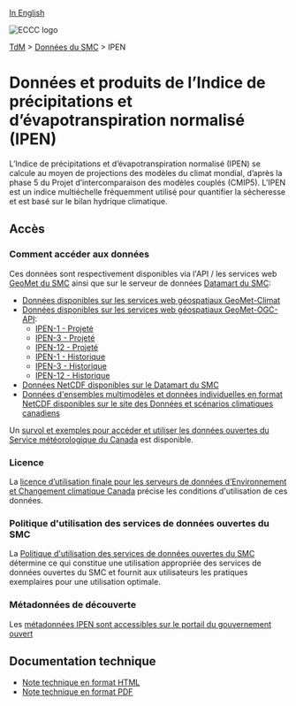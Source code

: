 [In English](readme_spei_en.md)

![ECCC logo](../../img_eccc-logo.png)

[TdM](../../readme_fr.md) > [Données du SMC](../readme_fr.md) > IPEN

# Données et produits de l’Indice de précipitations et d’évapotranspiration normalisé (IPEN)

L’Indice de précipitations et d’évapotranspiration normalisé (IPEN) se calcule au moyen de projections des modèles du climat mondial, d’après la phase 5 du Projet d’intercomparaison des modèles couplés (CMIP5). L’IPEN est un indice multiéchelle fréquemment utilisé pour quantifier la sécheresse et est basé sur le bilan hydrique climatique.

## Accès

### Comment accéder aux données

Ces données sont respectivement disponibles via l'API / les services web [GeoMet du SMC](../../msc-geomet/readme_fr.md) ainsi que sur le serveur de données [Datamart du SMC](../../msc-datamart/readme_fr.md):

* [Données disponibles sur les services web géospatiaux GeoMet-Climat](readme_spei-geomet_fr.md)
* [Données disponibles sur les services web géospatiaux GeoMet-OGC-API](https://api.meteo.gc.ca/):
    * [IPEN-1 - Projeté](https://api.meteo.gc.ca/collections/climate:spei-1:projected)
    * [IPEN-3 - Projeté](https://api.meteo.gc.ca/collections/climate:spei-3:projected)
    * [IPEN-12 - Projeté](https://api.meteo.gc.ca/collections/climate:spei-12:projected)
    * [IPEN-1 - Historique](https://api.meteo.gc.ca/collections/climate:spei-1:historical)
    * [IPEN-3 - Historique](https://api.meteo.gc.ca/collections/climate:spei-3:historical)
    * [IPEN-12 - Historique](https://api.meteo.gc.ca/collections/climate:spei-12:historical)
* [Données NetCDF disponibles sur le Datamart du SMC](readme_spei-datamart_fr.md)
* [Données d'ensembles multimodèles et données individuelles en format NetCDF disponibles sur le site des Données et scénarios climatiques canadiens](http://scenarios-climatiques.canada.ca/index.php?page=spei)

Un [survol et exemples pour accéder et utiliser les données ouvertes du Service météorologique du Canada](../../usage/readme_fr.md) est disponible.

### Licence

La [licence d’utilisation finale pour les serveurs de données d’Environnement et Changement climatique Canada](../../licence/readme_fr.md) précise les conditions d'utilisation de ces données.

### Politique d'utilisation des services de données ouvertes du SMC

La [Politique d'utilisation des services de données ouvertes du SMC](../../usage-policy/readme_fr.md) détermine ce qui constitue une utilisation appropriée des services de données ouvertes du SMC et fournit aux utilisateurs les pratiques exemplaires pour une utilisation optimale.

### Métadonnées de découverte

Les [métadonnées IPEN sont accessibles sur le portail du gouvernement ouvert](https://ouvert.canada.ca/data/fr/dataset/59fe0076-9c78-4ff2-b107-26951b27de75)

## Documentation technique

* [Note technique en format HTML](http://scenarios-climatiques.canada.ca/?page=spei-technical-notes)
* [Note technique en format PDF](https://collaboration.cmc.ec.gc.ca/cmc/cmos/public_doc/msc-data/climate_spei/SPEI_Technical_Documentation_fr.pdf)
